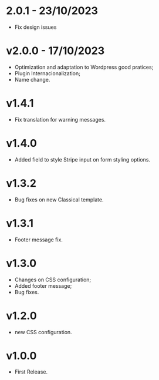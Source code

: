 # 2.0.1 - 23/10/2023
* Fix design issues

# v2.0.0 - 17/10/2023
* Optimization and adaptation to Wordpress good pratices;
* Plugin Internacionalization;
* Name change.

# v1.4.1
* Fix translation for warning messages.

# v1.4.0
* Added field to style Stripe input on form styling options.

# v1.3.2
* Bug fixes on new Classical template.

# v1.3.1
* Footer message fix.

# v1.3.0
* Changes on CSS configuration;
* Added footer message;
* Bug fixes.

# v1.2.0
* new CSS configuration.

# v1.0.0
* First Release.
